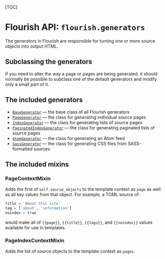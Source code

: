 [TOC]

# Flourish API: `flourish.generators`

The generators in Flourish are responsible for turning one or more source
objects into output HTML.

## Subclassing the generators

If you need to alter the way a page or pages are being generated, it should
normally be possible to subclass one of the default generators and modify
only a small part of it.

## The included generators

  * [`BaseGenerator`](/api-flourish-generators-base/) — the base class of all
    Flourish generators
  * [`PageGenerator`](/api-flourish-generators-page/) — the class for
    generating individual source pages
  * [`IndexGenerator`](/api-flourish-generators-index/) — the class for
    generating lists of source pages
  * [`PaginatedIndexGenerator`](/api-flourish-generators-paginatedindex/) —
    the class for generating paginated lists of source pages
  * [`AtomGenerator`](/api-flourish-generators-atom/) — the class for
    generating an Atom feed
  * [`SassGenerator`](/api-flourish-generators-sass/) — the class for
    generating CSS files from SASS-formatted sources

## The included mixins

### PageContextMixin

Adds the first of `self.source_objects` to the template context as `page` as
well as all key values from that object. For example, a TOML source of:

```python
title = 'About this site'
tag = ['about', 'information']
noindex = true
```

would make all of `{{page}}`, `{{title}}`, `{{tags}}`, and `{{noindex}}`
values available for use in templates.

### PageIndexContextMixin

Adds the list of source objects to the template context as `pages`.
